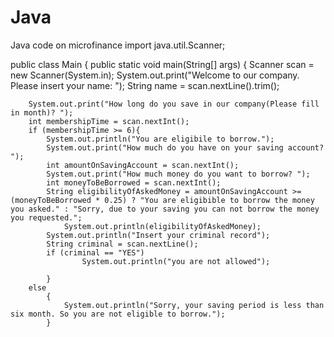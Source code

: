 # Java
Java code on microfinance
import java.util.Scanner;

public class Main {
    public static void main(String[] args) {
       Scanner scan = new Scanner(System.in);
        System.out.print("Welcome to our company. Please insert your name: ");
        String name = scan.nextLine().trim();

        System.out.print("How long do you save in our company(Please fill in month)? ");
        int membershipTime = scan.nextInt();
        if (membershipTime >= 6){
            System.out.println("You are eligibile to borrow.");
            System.out.print("How much do you have on your saving account? ");
            int amountOnSavingAccount = scan.nextInt();
            System.out.print("How much money do you want to borrow? ");
            int moneyToBeBorrowed = scan.nextInt();
            String eligibilityOfAskedMoney = amountOnSavingAccount >= (moneyToBeBorrowed * 0.25) ? "You are eligibible to borrow the money you asked." : "Sorry, due to your saving you can not borrow the money you requested.";
                System.out.println(eligibilityOfAskedMoney);
            System.out.println("Insert your criminal record");
            String criminal = scan.nextLine();
            if (criminal == "YES")
                    System.out.println("you are not allowed");

            }
        else
            {
                System.out.println("Sorry, your saving period is less than six month. So you are not eligible to borrow.");
            }

